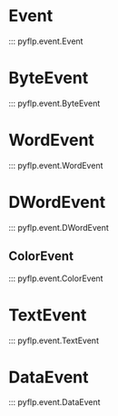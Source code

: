 # Event

::: pyflp.event.Event

# ByteEvent

::: pyflp.event.ByteEvent

# WordEvent

::: pyflp.event.WordEvent

# DWordEvent

::: pyflp.event.DWordEvent

## ColorEvent

::: pyflp.event.ColorEvent

# TextEvent

::: pyflp.event.TextEvent

# DataEvent

::: pyflp.event.DataEvent
